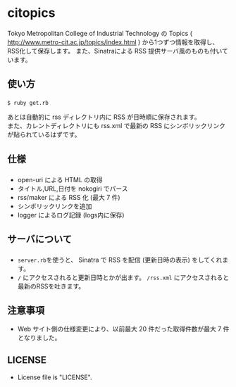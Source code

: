 citopics
========

Tokyo Metropolitan College of Industrial Technology の Topics ( http://www.metro-cit.ac.jp/topics/index.html ) から1つずつ情報を取得し、RSS化して保存します。
また、Sinatraによる RSS 提供サーバ風のものも付いています。

使い方
-----
### ###
    $ ruby get.rb
あとは自動的に rss ディレクトリ内に RSS が日時順に保存されます。    
また、カレントディレクトリにも rss.xml で最新の RSS にシンボリックリンクが貼られているはずです。

仕様
----
### ###
+ open-uri による HTML の取得
+ タイトル,URL,日付を nokogiri でパース
+ rss/maker による RSS 化 (最大 7 件)
+ シンボリックリンクを追加
+ logger によるログ記録 (logs内に保存)

サーバについて
-----
### ###
+ ``server.rb``を使うと、 Sinatra で RSS を配信 (更新日時の表示) をしてくれます。
+ ```/``` にアクセスされると更新日時とかが出ます。 ```/rss.xml``` にアクセスされると最新のRSSを吐きます。

注意事項
-----
+ Web サイト側の仕様変更により、以前最大 20 件だった取得件数が最大 7 件となりました。

LICENSE
-----
+ License file is "LICENSE".
